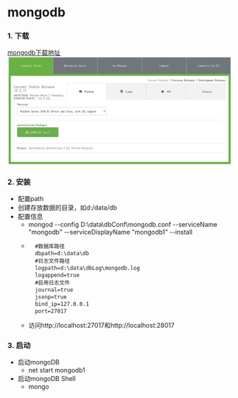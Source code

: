 # mongodb
### 1. 下载
[mongodb下载地址](https://www.mongodb.com/download-center#community "mongodb下载地址")  
![下载页面](/images/mongodb.JPG "下载页面")  
### 2. 安装
  * 配置path
  * 创建存放数据的目录，如d:/data/db
  * 配置信息
    * mongod --config D:\data\dbConf\mongodb.conf --serviceName "mongodb" --serviceDisplayName "mongodb1" --install
    * ```
        #数据库路径
        dbpath=d:\data\db
        #日志文件路径
        logpath=d:\data\dbLog\mongodb.log
        logappend=true
        #启用日志文件
        journal=true
        jsonp=true
        bind_ip=127.0.0.1
        port=27017
      ```
    * 访问http://localhost:27017和http://localhost:28017
### 3. 启动
  * 启动mongoDB
    * net start mongodb1
  * 启动mongoDB Shell
    * mongo